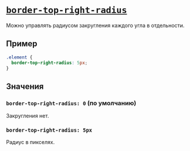 # [`border-top-right-radius`](../index.md)

Можно управлять радиусом закругления каждого угла в отдельности.

## Пример

```css
.element {
  border-top-right-radius: 5px;
}
```

## Значения

### `border-top-right-radius: 0` (по умолчанию)

Закругления нет.

### `border-top-right-radius: 5px`

Радиус в пикселях.
